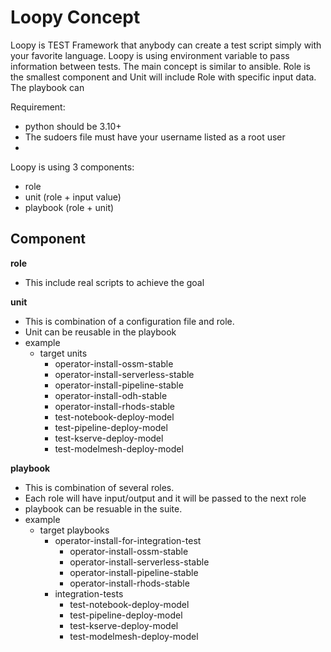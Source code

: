 # Loopy Concept
Loopy is TEST Framework that anybody can create a test script simply with your favorite language. Loopy is using environment variable to pass information between tests. The main concept is similar to ansible. Role is the smallest component and Unit will include Role with specific input data. The playbook can 

Requirement:
- python should be 3.10+
- The sudoers file must have your username listed as a root user
- 
Loopy is using 3 components:
- role
- unit (role + input value)
- playbook (role + unit)

## Component
**role**
- This include real scripts to achieve the goal

**unit**
- This is combination of a configuration file and role. 
- Unit can be reusable in the playbook
- example
  - target units
    - operator-install-ossm-stable
    - operator-install-serverless-stable
    - operator-install-pipeline-stable
    - operator-install-odh-stable
    - operator-install-rhods-stable
    - test-notebook-deploy-model
    - test-pipeline-deploy-model
    - test-kserve-deploy-model
    - test-modelmesh-deploy-model

**playbook**
- This is combination of several roles.
- Each role will have input/output and it will be passed to the next role
- playbook can be resuable in the suite.
- example
  - target playbooks
    - operator-install-for-integration-test
      - operator-install-ossm-stable
      - operator-install-serverless-stable
      - operator-install-pipeline-stable
      - operator-install-rhods-stable
    - integration-tests
      - test-notebook-deploy-model
      - test-pipeline-deploy-model
      - test-kserve-deploy-model
      - test-modelmesh-deploy-model

